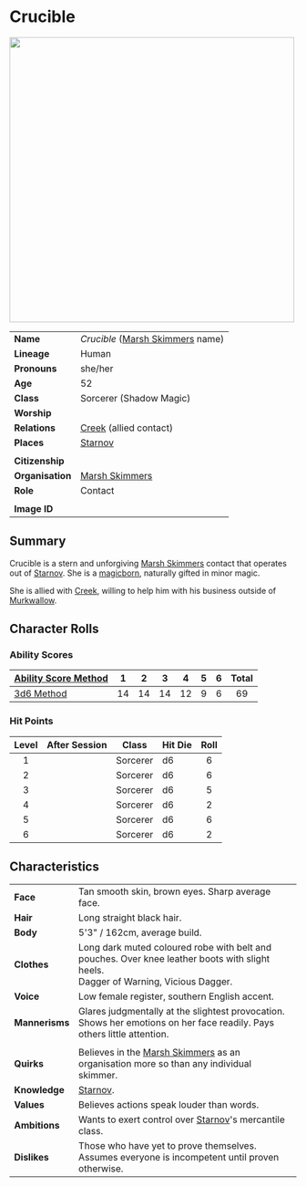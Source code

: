 # Crucible

<img src="https://raw.githubusercontent.com/jesskelsall/astarus-images/main/characters/portraits/imageid.png" height="500" />

|||
| --- | --- |
| **Name** | *Crucible* ([Marsh Skimmers](../organisations/marsh-skimmers.md) name) | character.3
| **Lineage** | Human |
| **Pronouns** | she/her |
| **Age** | 52 |
| **Class** | Sorcerer (Shadow Magic) |
| **Worship** | |
| **Relations** | [Creek](creek.md) (allied contact) |
| **Places** | [Starnov](../places/cities/starnov.md) |
|||
| **Citizenship** | |
| **Organisation** | [Marsh Skimmers](../organisations/marsh-skimmers.md) |
| **Role** | Contact |
|||
| **Image ID** | |

## Summary

Crucible is a stern and unforgiving [Marsh Skimmers](../organisations/marsh-skimmers.md) contact that operates out of [Starnov](../places/cities/starnov.md). She is a [magicborn](../civilisations/kingdom-of-astor/magicborn.md), naturally gifted in minor magic.

She is allied with [Creek](creek.md), willing to help him with his business outside of [Murkwallow](../places/cities/murkwallow.md).

## Character Rolls

### Ability Scores

| [Ability Score Method](../mechanics/ability-score-method/ability-score-method.md) | 1 | 2 | 3 | 4 | 5 | 6 | Total |
| --- |:---:|:---:|:---:|:---:|:---:|:---:|:---:|
| [3d6 Method](../mechanics/ability-score-method/3d6-method.md) | 14 | 14 | 14 | 12 | 9 | 6 | 69 |

### Hit Points

| Level | After Session | Class | Hit Die | Roll |
|:---:|:---:| --- | --- |:---:|
| 1 || Sorcerer | d6 | 6 |
| 2 || Sorcerer | d6 | 6 |
| 3 || Sorcerer | d6 | 5 |
| 4 || Sorcerer | d6 | 2 |
| 5 || Sorcerer | d6 | 6 |
| 6 || Sorcerer | d6 | 2 |

## Characteristics

| | |
| --- | --- |
| **Face** | Tan smooth skin, brown eyes. Sharp average face. | characteristics.2
| **Hair** | Long straight black hair. |
| **Body** | 5'3" / 162cm, average build. |
| **Clothes** | Long dark muted coloured robe with belt and pouches. Over knee leather boots with slight heels.<br>Dagger of Warning, Vicious Dagger. |
| **Voice** | Low female register, southern English accent. |
| **Mannerisms** | Glares judgmentally at the slightest provocation. Shows her emotions on her face readily. Pays others little attention. |
| | |
| **Quirks** | Believes in the [Marsh Skimmers](../organisations/marsh-skimmers.md) as an organisation more so than any individual skimmer. |
| **Knowledge** | [Starnov](../places/cities/starnov.md). |
| **Values** | Believes actions speak louder than words. |
| **Ambitions** | Wants to exert control over [Starnov](../places/cities/starnov.md)'s mercantile class. |
| **Dislikes** | Those who have yet to prove themselves. Assumes everyone is incompetent until proven otherwise. |
